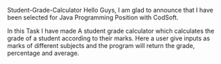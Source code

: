Student-Grade-Calculator
Hello Guys, I am glad to announce that I have been selected for Java Programming Position with CodSoft.

In this Task I have made A student grade calculator which calculates the grade of a student according to their marks. Here a user give inputs as marks of different subjects and the program will return the grade, percentage and average.
